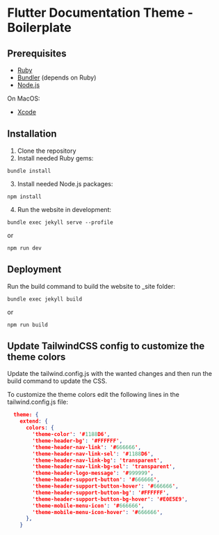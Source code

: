 # Flutter Documentation Theme - Boilerplate

## Prerequisites

- [Ruby](https://www.ruby-lang.org/en/documentation/installation/)
- [Bundler](https://bundler.io/) (depends on Ruby)
- [Node.js](https://nodejs.org/)

On MacOS:

- [Xcode](https://apps.apple.com/us/app/xcode/id497799835?mt=12)

## Installation

1. Clone the repository
2. Install needed Ruby gems:

```console
bundle install
```

3. Install needed Node.js packages:

```console
npm install
```

4. Run the website in development:

```console
bundle exec jekyll serve --profile
```

or

```console
npm run dev
```

## Deployment

Run the build command to build the website to \_site folder:

```console
bundle exec jekyll build
```

or

```console
npm run build
```

## Update TailwindCSS config to customize the theme colors

Update the tailwind.config.js with the wanted changes and then run the build command to update the CSS.

To customize the theme colors edit the following lines in the tailwind.config.js file:

```json
  theme: {
    extend: {
      colors: {
        'theme-color': '#1188D6',
        'theme-header-bg': '#FFFFFF',
        'theme-header-nav-link': '#666666',
        'theme-header-nav-link-sel': '#1188D6',
        'theme-header-nav-link-bg': 'transparent',
        'theme-header-nav-link-bg-sel': 'transparent',
        'theme-header-logo-message': '#999999',
        'theme-header-support-button': '#666666',
        'theme-header-support-button-hover': '#666666',
        'theme-header-support-button-bg': '#FFFFFF',
        'theme-header-support-button-bg-hover': '#E0E5E9',
        'theme-mobile-menu-icon': '#666666',
        'theme-mobile-menu-icon-hover': '#666666',
      },
    }
```
